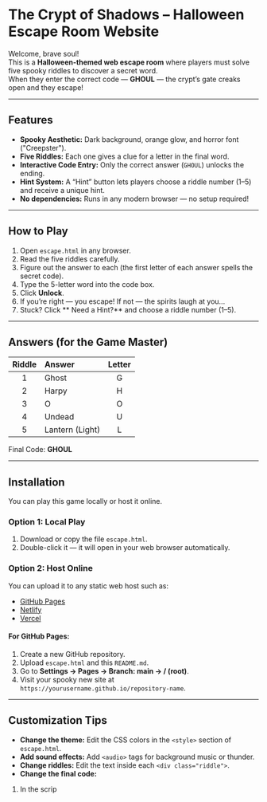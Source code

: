# The Crypt of Shadows – Halloween Escape Room Website 

Welcome, brave soul!  
This is a **Halloween-themed web escape room** where players must solve five spooky riddles to discover a secret word.  
When they enter the correct code — **GHOUL** — the crypt’s gate creaks open and they escape!

---

##  Features
- **Spooky Aesthetic:** Dark background, orange glow, and horror font ("Creepster").  
- **Five Riddles:** Each one gives a clue for a letter in the final word.  
- **Interactive Code Entry:** Only the correct answer (`GHOUL`) unlocks the ending.  
- **Hint System:** A “Hint” button lets players choose a riddle number (1–5) and receive a unique hint.  
- **No dependencies:** Runs in any modern browser — no setup required!

---

##  How to Play
1. Open `escape.html` in any browser.  
2. Read the five riddles carefully.  
3. Figure out the answer to each (the first letter of each answer spells the secret code).  
4. Type the 5-letter word into the code box.  
5. Click **Unlock**.  
6. If you’re right — you escape! If not — the spirits laugh at you...  
7. Stuck? Click ** Need a Hint?** and choose a riddle number (1–5).

---

##  Answers (for the Game Master)
| Riddle | Answer | Letter |
|:-------:|:--------|:-------:|
| 1 | Ghost | G |
| 2 | Harpy | H |
| 3 | O | O |
| 4 | Undead | U |
| 5 | Lantern (Light) | L |

Final Code: **GHOUL**

---

##  Installation
You can play this game locally or host it online.

### Option 1: Local Play
1. Download or copy the file `escape.html`.  
2. Double-click it — it will open in your web browser automatically.  

### Option 2: Host Online
You can upload it to any static web host such as:
- [GitHub Pages](https://pages.github.com/)
- [Netlify](https://www.netlify.com/)
- [Vercel](https://vercel.com/)

#### For GitHub Pages:
1. Create a new GitHub repository.  
2. Upload `escape.html` and this `README.md`.  
3. Go to **Settings → Pages → Branch: main → / (root)**.  
4. Visit your spooky new site at `https://yourusername.github.io/repository-name`.

---

##  Customization Tips
-  **Change the theme:** Edit the CSS colors in the `<style>` section of `escape.html`.  
-  **Add sound effects:** Add `<audio>` tags for background music or thunder.  
-  **Change riddles:** Edit the text inside each `<div class="riddle">`.  
-  **Change the final code:**  
  1. In the scrip
